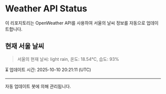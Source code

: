 
# Weather API Status

이 리포지토리는 OpenWeather API를 사용하여 서울의 날씨 정보를 자동으로 업데이트합니다.

## 현재 서울 날씨
> 서울의 현재 날씨: light rain, 온도: 18.54°C, 습도: 93%

⏳ 업데이트 시간: 2025-10-10 20:21:11 (UTC)

---
자동 업데이트 봇에 의해 관리됩니다.
